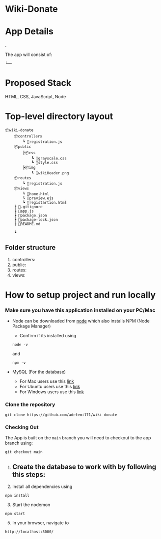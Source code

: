 # Wiki-Donate



# App Details
.

The app will consist of:

    └──



# Proposed Stack

HTML, CSS, JavaScript, Node 


# Top-level directory layout

    📦wiki-donate
        📦controllers
            ┗ 📜registration.js
        📦public
            ┣📦css
                ┗ 📜grayscale.css
                ┗ 📜style.css
            ┣📦img
                ┗ 📜wikiHeader.png
        📦routes
            ┗ 📜registration.js
        📦views
            ┗ 📜home.html
            ┗ 📜preview.ejs
            ┗ 📜registartion.html
        ┣ 📜.gitignore
        ┣ 📜app.js
        ┣ 📜package.json
        ┣ 📜package-lock.json
        ┣ 📜README.md

        ┗ 

## Folder structure

1. controllers:
2. public:
3. routes:
4. views:


# How to setup project and run locally


### Make sure you have this application installed on your PC/Mac
- Node can be downloaded from [node](https://nodejs.org/en/download/) which also installs NPM (Node Package Manager)
    - Confirm if its installed using
    ```
    node -v
    ```
    and
    ```
    npm -v
    ```

- MySQL (For the database)
    - For Mac users use this [link](https://flaviocopes.com/mysql-how-to-install/)
    - For Ubuntu users use this [link](https://www.digitalocean.com/community/tutorials/how-to-install-mysql-on-ubuntu-20-04)
    - For Windows users use this [link](https://phoenixnap.com/kb/install-mysql-on-windows)
### Clone the repository 

```
git clone https://github.com/adefemi171/wiki-donate
```
### Checking Out
The App is built on the ``` main ``` branch you will need to checkout to the app branch using:

```
git checkout main
```

1. Create the database to work with by following this steps:
    -

2. Install all dependencies using
```
npm install
```
3. Start the nodemon
```
npm start
```
5. In your browser, navigate to

```
http://localhost:3000/
```


